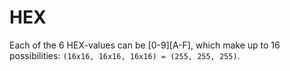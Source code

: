 # HEX

Each of the 6 HEX-values can be [0-9][A-F], which make up to 16 possibilities: `(16x16, 16x16, 16x16) = (255, 255, 255)`. 